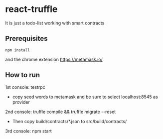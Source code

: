 # react-truffle

It is just a todo-list working with smart contracts

## Prerequisites

```
npm install
```

and the chrome extension https://metamask.io/

## How to run

1st console: testrpc
- copy seed words to metamask and be sure to select localhost:8545 as provider
  
2nd console: truffle compile && truffle migrate --reset
- Then copy build/contracts/*.json to src/build/contracts/
  
3rd console: npm start
